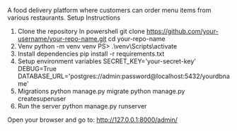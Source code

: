 A food delivery platform where customers can order menu items from various restaurants.
Setup Instructions

1. Clone the repository
   In powershell
   git clone https://github.com/your-username/your-repo-name.git
   cd your-repo-name
2. Venv
   python -m venv venv
   PS> .\venv\Scripts\activate
3. Install dependencies
   pip install -r requirements.txt
4. Setup environment variables
   SECRET_KEY='your-secret-key'
   DEBUG=True
   DATABASE_URL='postgres://admin:password@localhost:5432/yourdbname'
5. Migrations
   python manage.py migrate
   python manage.py createsuperuser
6. Run the server
   python manage.py runserver

Open your browser and go to: http://127.0.0.1:8000/admin/
